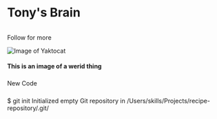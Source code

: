 # Tony's Brain

######
Follow for more

![Image of Yaktocat](https://octodex.github.com/images/yaktocat.png)


#### This is an image of a werid thing





###
New Code


#####

$ git init
Initialized empty Git repository in /Users/skills/Projects/recipe-repository/.git/





